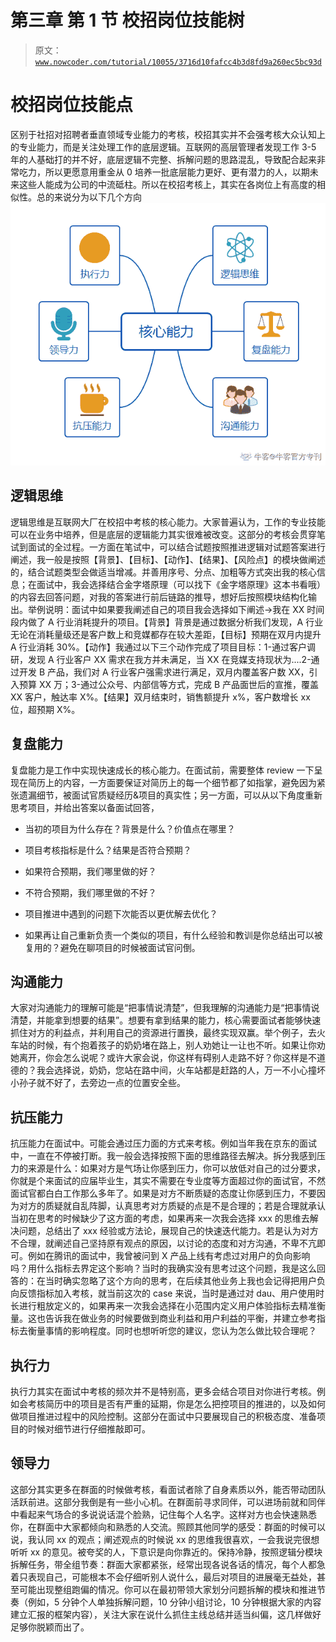 # 第三章 第 1 节 校招岗位技能树

> 原文：[`www.nowcoder.com/tutorial/10055/3716d10fafcc4b3d8fd9a260ec5bc93d`](https://www.nowcoder.com/tutorial/10055/3716d10fafcc4b3d8fd9a260ec5bc93d)

# 校招岗位技能点

区别于社招对招聘者垂直领域专业能力的考核，校招其实并不会强考核大众认知上的专业能力，而是关注处理工作的底层逻辑。互联网的高层管理者发现工作 3-5 年的人基础打的并不好，底层逻辑不完整、拆解问题的思路混乱，导致配合起来非常吃力，所以更愿意用重金从 0 培养一批底层能力更好、更有潜力的人，以期未来这些人能成为公司的中流砥柱。所以在校招考核上，其实在各岗位上有高度的相似性。总的来说分为以下几个方向![](img/41360764863f1b5927bc88950f3ac9e6.png)

## 逻辑思维

逻辑思维是互联网大厂在校招中考核的核心能力。大家普遍认为，工作的专业技能可以在业务中培养，但是底层的逻辑能力其实很难被改变。这部分的考核会贯穿笔试到面试的全过程。一方面在笔试中，可以结合试题按照推进逻辑对试题答案进行阐述，我一般是按照【背景】、【目标】、【动作】、【结果】、【风险点】的模块做阐述的，结合试题类型会做适当增减。并善用序号、分点、加粗等方式突出我的核心信息；在面试中，我会选择结合金字塔原理（可以找下《金字塔原理》这本书看哦）的内容去回答问题，对我的答案进行前后链路的推导，想好后按照模块结构化输出。举例说明：面试中如果要我阐述自己的项目我会选择如下阐述→我在 XX 时间段内做了 A 行业消耗提升的项目。【背景】背景是通过数据分析我们发现，A 行业无论在消耗量级还是客户数上和竞媒都存在较大差距，【目标】预期在双月内提升 A 行业消耗 30%。【动作】我通过以下三个动作完成了项目目标：1-通过客户调研，发现 A 行业客户 XX 需求在我方并未满足，当 XX 在竞媒支持现状为....2-通过开发 B 产品，我们对 A 行业客户强需求进行满足，双月内覆盖客户数 XX，引入预算 XX 万；3-通过公众号、内部信等方式，完成 B 产品面世后的宣推，覆盖 XX 客户，触达率 X%。【结果】双月结束时，销售额提升 x%，客户数增长 xx 位，超预期 X%。

## 复盘能力

复盘能力是工作中实现快速成长的核心能力。在面试前，需要整体 review 一下呈现在简历上的内容，一方面要保证对简历上的每一个细节都了如指掌，避免因为紧张遗漏细节，被面试官质疑经历&项目的真实性；另一方面，可以从以下角度重新思考项目，并给出答案以备面试回答，

*   当初的项目为什么存在？背景是什么？价值点在哪里？

*   项目考核指标是什么？结果是否符合预期？

*   如果符合预期，我们哪里做的好？

*   不符合预期，我们哪里做的不好？

*   项目推进中遇到的问题下次能否以更优解去优化？

*   如果再让自己重新负责一个类似的项目，有什么经验和教训是你总结出可以被复用的？避免在聊项目的时候被面试官问倒。

## 沟通能力

大家对沟通能力的理解可能是“把事情说清楚”，但我理解的沟通能力是“把事情说清楚，并能拿到想要的结果”。想要有拿到结果的能力，核心需要面试者能够快速抓住对方的利益点，并利用自己的资源进行置换，最终实现双赢。举个例子，去火车站的时候，有个抱着孩子的奶奶堵在路上，别人劝她让一让也不听。如果让你劝她离开，你会怎么说呢？或许大家会说，你这样有碍别人走路不好？你这样是不道德的？我会选择说，奶奶，您站在路中间，火车站都是赶路的人，万一不小心撞坏小孙子就不好了，去旁边一点的位置安全些。

## 抗压能力

抗压能力在面试中。可能会通过压力面的方式来考核。例如当年我在京东的面试中，一直在不停被打断。我一般会选择按照下面的思维路径去解决。拆分我感到压力的来源是什么：如果对方是气场让你感到压力，你可以放低对自己的过分要求，你就是个来面试的应届毕业生，其实不需要在专业度等方面超过你的面试官，不然面试官都白白工作那么多年了。如果是对方不断质疑的态度让你感到压力，不要因为对方的质疑就自乱阵脚，认真思考对方质疑的点是不是合理的；若是合理就承认当初在思考的时候缺少了这方面的考虑，如果再来一次我会选择 xxx 的思维去解决问题，总结出了 xxx 经验或方法论，展现自己的快速迭代能力。若是认为对方不合理，就阐述自己坚持原有观点的原因，以讨论的态度和对方沟通，不卑不亢即可。例如在腾讯的面试中，我曾被问到 X 产品上线有考虑过对用户的负向影响吗？用什么指标去界定这个影响？当时的我确实没有思考过这个问题，我是这么回答的：在当时确实忽略了这个方向的思考，在后续其他业务上我也会记得把用户负向反馈指标加入考核，就当前这次的 case 来说，当时是通过对 dau、用户使用时长进行粗放定义的，如果再来一次我会选择在小范围内定义用户体验指标去精准衡量。这也告诉我在做业务的时候要做到商业利益和用户利益的平衡，并建立参考指标去衡量事情的影响程度。同时也想听听您的建议，您认为怎么做比较合理呢？

## 执行力

执行力其实在面试中考核的频次并不是特别高，更多会结合项目对你进行考核。例如会考核简历中的项目是否有严重的延期，你是怎么把控项目的推进的，以及如何做项目推进过程中的风险控制。这部分在面试中只要展现自己的积极态度、准备项目的时候对细节进行仔细推敲即可。

## 领导力

这部分其实更多在群面的时候做考核，看面试者除了自身素质以外，能否带动团队活跃前进。这部分我倒是有一些小心机。在群面前寻求同伴，可以进场前就和同伴中看起来气场合的多说说话混个脸熟，记住每个人名字。这样对方也会快速熟悉你，在群面中大家都倾向和熟悉的人交流。照顾其他同学的感受：群面的时候可以说，我认同 xx 的观点；阐述观点的时候说 xx 的思维我很喜欢，一会我说完很想听听 xx 的意见。被夸奖的人，下意识是向你靠近的。保持冷静，按照逻辑分模块拆解任务，带全组节奏：群面大家都紧张，经常出现各说各话的情况，每个人都急着只表现自己，可能根本不会仔细听别人说什么，最后对项目的进展毫无益处，甚至可能出现整组跑偏的情况。你可以在最初带领大家划分问题拆解的模块和推进节奏（例如，5 分钟个人单独拆解问题，10 分钟小组讨论，10 分钟根据大家的内容建立汇报的框架内容），关注大家在说什么抓住主线总结并适当纠偏，这几样做好足够你脱颖而出了。